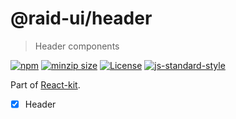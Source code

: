 
# @raid-ui/header

> Header components


[![npm](https://img.shields.io/npm/v/@raid-ui/header?style=flat-square)](https://www.npmjs.com/package/@raid-ui/header)
[![minzip size](https://img.shields.io/bundlephobia/minzip/@raid-ui/header?style=flat-square)](https://bundlephobia.com/result?p=@raid-ui/header)
[![License](https://img.shields.io/github/license/mattstyles/react-kit.svg?style=flat-square)](https://github.com/mattstyles/react-kit/blob/master/license.md)
[![js-standard-style](https://img.shields.io/badge/code%20style-standard-brightgreen.svg?style=flat-square)](http://standardjs.com/)

Part of [React-kit](https://github.com/mattstyles/react-kit).

* [x] Header
